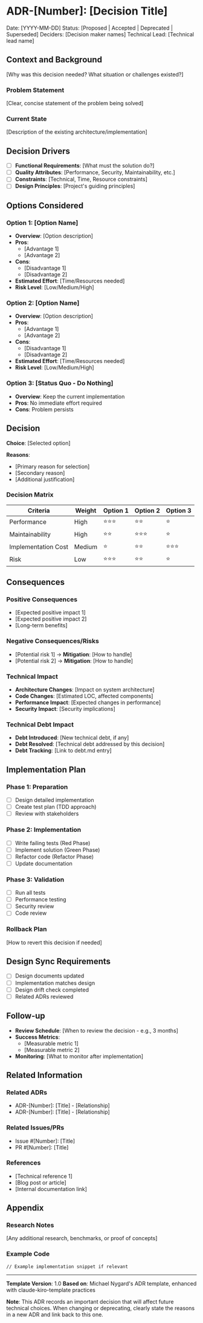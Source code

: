 # ADR-[Number]: [Decision Title]

Date: [YYYY-MM-DD]
Status: [Proposed | Accepted | Deprecated | Superseded]
Deciders: [Decision maker names]
Technical Lead: [Technical lead name]

## Context and Background

[Why was this decision needed? What situation or challenges existed?]

### Problem Statement
[Clear, concise statement of the problem being solved]

### Current State
[Description of the existing architecture/implementation]

## Decision Drivers

- [ ] **Functional Requirements**: [What must the solution do?]
- [ ] **Quality Attributes**: [Performance, Security, Maintainability, etc.]
- [ ] **Constraints**: [Technical, Time, Resource constraints]
- [ ] **Design Principles**: [Project's guiding principles]

## Options Considered

### Option 1: [Option Name]
- **Overview**: [Option description]
- **Pros**:
  - [Advantage 1]
  - [Advantage 2]
- **Cons**:
  - [Disadvantage 1]
  - [Disadvantage 2]
- **Estimated Effort**: [Time/Resources needed]
- **Risk Level**: [Low/Medium/High]

### Option 2: [Option Name]
- **Overview**: [Option description]
- **Pros**:
  - [Advantage 1]
  - [Advantage 2]
- **Cons**:
  - [Disadvantage 1]
  - [Disadvantage 2]
- **Estimated Effort**: [Time/Resources needed]
- **Risk Level**: [Low/Medium/High]

### Option 3: [Status Quo - Do Nothing]
- **Overview**: Keep the current implementation
- **Pros**: No immediate effort required
- **Cons**: Problem persists

## Decision

**Choice**: [Selected option]

**Reasons**:
- [Primary reason for selection]
- [Secondary reason]
- [Additional justification]

### Decision Matrix
| Criteria | Weight | Option 1 | Option 2 | Option 3 |
|----------|--------|----------|----------|----------|
| Performance | High | ⭐⭐⭐ | ⭐⭐ | ⭐ |
| Maintainability | High | ⭐⭐ | ⭐⭐⭐ | ⭐ |
| Implementation Cost | Medium | ⭐ | ⭐⭐ | ⭐⭐⭐ |
| Risk | Low | ⭐⭐⭐ | ⭐⭐ | ⭐ |

## Consequences

### Positive Consequences
- [Expected positive impact 1]
- [Expected positive impact 2]
- [Long-term benefits]

### Negative Consequences/Risks
- [Potential risk 1] → **Mitigation**: [How to handle]
- [Potential risk 2] → **Mitigation**: [How to handle]

### Technical Impact
- **Architecture Changes**: [Impact on system architecture]
- **Code Changes**: [Estimated LOC, affected components]
- **Performance Impact**: [Expected changes in performance]
- **Security Impact**: [Security implications]

### Technical Debt Impact
- **Debt Introduced**: [New technical debt, if any]
- **Debt Resolved**: [Technical debt addressed by this decision]
- **Debt Tracking**: [Link to debt.md entry]

## Implementation Plan

### Phase 1: Preparation
- [ ] Design detailed implementation
- [ ] Create test plan (TDD approach)
- [ ] Review with stakeholders

### Phase 2: Implementation
- [ ] Write failing tests (Red Phase)
- [ ] Implement solution (Green Phase)
- [ ] Refactor code (Refactor Phase)
- [ ] Update documentation

### Phase 3: Validation
- [ ] Run all tests
- [ ] Performance testing
- [ ] Security review
- [ ] Code review

### Rollback Plan
[How to revert this decision if needed]

## Design Sync Requirements

- [ ] Design documents updated
- [ ] Implementation matches design
- [ ] Design drift check completed
- [ ] Related ADRs reviewed

## Follow-up

- **Review Schedule**: [When to review the decision - e.g., 3 months]
- **Success Metrics**:
  - [Measurable metric 1]
  - [Measurable metric 2]
- **Monitoring**: [What to monitor after implementation]

## Related Information

### Related ADRs
- ADR-[Number]: [Title] - [Relationship]
- ADR-[Number]: [Title] - [Relationship]

### Related Issues/PRs
- Issue #[Number]: [Title]
- PR #[Number]: [Title]

### References
- [Technical reference 1]
- [Blog post or article]
- [Internal documentation link]

## Appendix

### Research Notes
[Any additional research, benchmarks, or proof of concepts]

### Example Code
```[language]
// Example implementation snippet if relevant
```

---

**Template Version**: 1.0
**Based on**: Michael Nygard's ADR template, enhanced with claude-kiro-template practices

**Note**: This ADR records an important decision that will affect future technical choices. When changing or deprecating, clearly state the reasons in a new ADR and link back to this one.
